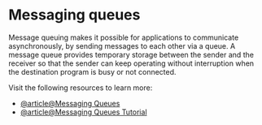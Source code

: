 # Messaging queues

Message queuing makes it possible for applications to communicate asynchronously, by sending messages to each other via a queue. A message queue provides temporary storage between the sender and the receiver so that the sender can keep operating without interruption when the destination program is busy or not connected.

Visit the following resources to learn more:

- [@article@Messaging Queues](https://aws.amazon.com/message-queue/)
- [@article@Messaging Queues Tutorial](https://www.tutorialspoint.com/inter_process_communication/inter_process_communication_message_queues.htm)
